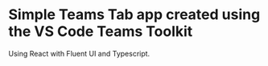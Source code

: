 # Simple Teams Tab app created using the VS Code Teams Toolkit
Using React with Fluent UI and Typescript.



